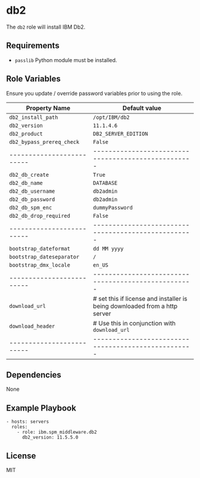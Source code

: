 # db2

The `db2` role will install IBM Db2.

## Requirements

* `passlib` Python module must be installed.

## Role Variables

Ensure you update / override password variables prior to using the role.

| Property Name             | Default value                                       |
| ------------------------- | --------------------------------------------------- |
| `db2_install_path`        | `/opt/IBM/db2`                                      |
| `db2_version`             | `11.1.4.6`                                          |
| `db2_product`             | `DB2_SERVER_EDITION`                                |
| `db2_bypass_prereq_check` | `False`                                             |
| ------------------------- | --------------------------------------------------- |
| `db2_db_create`           | `True`                                              |
| `db2_db_name`             | `DATABASE`                                          |
| `db2_db_username`         | `db2admin`                                          |
| `db2_db_password`         | `db2admin`                                          |
| `db2_db_spm_enc`          | `dummyPassword`                                     |
| `db2_db_drop_required`    | `False`                                             |
| ------------------------- | --------------------------------------------------- |
| `bootstrap_dateformat`    | `dd MM yyyy`                                        |
| `bootstrap_dateseparator` | `/`                                                 |
| `bootstrap_dmx_locale`    | `en_US`                                             |
| ------------------------- | --------------------------------------------------- |
| `download_url`            | # set this if license and installer is being downloaded from a http server|
| `download_header`         | # Use this in conjunction with `download_url`       |
| ------------------------- | --------------------------------------------------- |


## Dependencies

None

## Example Playbook

```
- hosts: servers
  roles:
    - role: ibm.spm_middleware.db2
      db2_version: 11.5.5.0
```

## License

MIT
